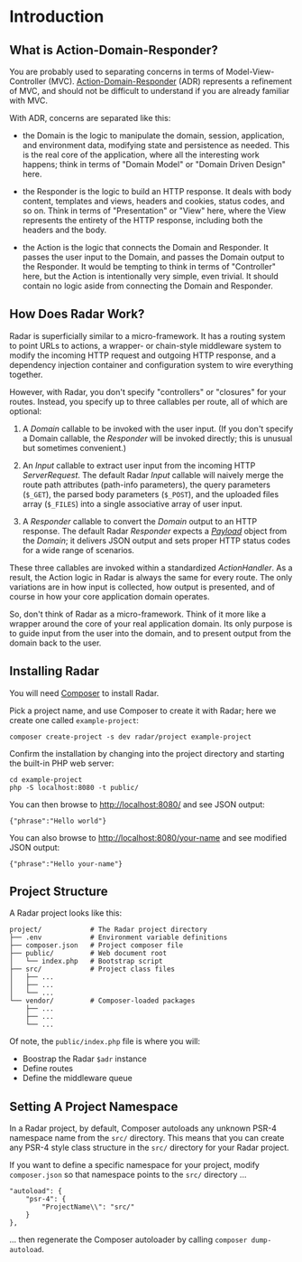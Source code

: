 # Introduction

## What is Action-Domain-Responder?

You are probably used to separating concerns in terms of Model-View-Controller
(MVC).  [Action-Domain-Responder](http://pmjones.io/adr) (ADR) represents a
refinement of MVC, and should not be difficult to understand if you are already
familiar with MVC.

With ADR, concerns are separated like this:

- the Domain is the logic to manipulate the domain, session, application, and
environment data, modifying state and persistence as needed. This is the real
core of the application, where all the interesting work happens; think in terms
of "Domain Model" or "Domain Driven Design" here.

- the Responder is the logic to build an HTTP response. It deals with body
content, templates and views, headers and cookies, status codes, and so on.
Think in terms of "Presentation" or "View" here, where the View represents the
entirety of the HTTP response, including both the headers and the body.

- the Action is the logic that connects the Domain and Responder. It passes the
user input to the Domain, and passes the Domain output to the Responder. It
would be tempting to think in terms of "Controller" here, but the Action is
intentionally very simple, even trivial. It should contain no logic aside from
connecting the Domain and Responder.

## How Does Radar Work?

Radar is superficially similar to a micro-framework. It has a routing system to
point URLs to actions, a wrapper- or chain-style middleware system to modify the
incoming HTTP request and outgoing HTTP response, and a dependency injection
container and configuration system to wire everything together.

However, with Radar, you don't specify "controllers" or "closures" for your
routes. Instead, you specify up to three callables per route, all of which are
optional:

1. A _Domain_ callable to be invoked with the user input. (If you don't specify
a Domain callable, the _Responder_ will be invoked directly; this is unusual but
sometimes convenient.)

2. An _Input_ callable to extract user input from the incoming HTTP
_ServerRequest_. The default Radar _Input_ callable will naively merge the
route path attributes (path-info parameters), the query parameters (`$_GET`),
the parsed body parameters (`$_POST`), and the uploaded files array (`$_FILES`)
into a single associative array of user input.

3. A _Responder_ callable to convert the _Domain_ output to an HTTP response.
The default Radar _Responder_ expects a
[_Payload_](https://github.com/auraphp/Aura.Payload) object from the _Domain_;
it delivers JSON output and sets proper HTTP status codes for a wide range of
scenarios.

These three callables are invoked within a standardized _ActionHandler_. As a
result, the Action logic in Radar is always the same for every route. The only
variations are in how input is collected, how output is presented, and of course
in how your core application domain operates.

So, don't think of Radar as a micro-framework. Think of it more like a wrapper
around the core of your real application domain. Its only purpose is to guide
input from the user into the domain, and to present output from the domain back
to the user.

## Installing Radar

You will need [Composer](https://getcomposer.org) to install Radar.

Pick a project name, and use Composer to create it with Radar; here we create
one called `example-project`:

    composer create-project -s dev radar/project example-project

Confirm the installation by changing into the project directory and starting the
built-in PHP web server:

    cd example-project
    php -S localhost:8080 -t public/

You can then browse to <http://localhost:8080/> and see JSON output:

    {"phrase":"Hello world"}

You can also browse to <http://localhost:8080/your-name> and see modified JSON output:

    {"phrase":"Hello your-name"}

## Project Structure

A Radar project looks like this:

    project/            # The Radar project directory
    ├── .env            # Environment variable definitions
    ├── composer.json   # Project composer file
    ├── public/         # Web document root
    │   └── index.php   # Bootstrap script
    ├── src/            # Project class files
    │   ├── ...
    │   ├── ...
    │   └── ...
    └── vendor/         # Composer-loaded packages
        ├── ...
        ├── ...
        └── ...


Of note, the `public/index.php` file is where you will:

- Boostrap the Radar `$adr` instance
- Define routes
- Define the middleware queue

## Setting A Project Namespace

In a Radar project, by default, Composer autoloads any unknown PSR-4 namespace
name from the `src/` directory. This means that you can create any PSR-4 style
class structure in the `src/` directory for your Radar project.

If you want to define a specific namespace for your project, modify
`composer.json` so that namespace points to the `src/` directory ...

    "autoload": {
        "psr-4": {
            "ProjectName\\": "src/"
        }
    },

... then regenerate the Composer autoloader by calling `composer dump-autoload`.
